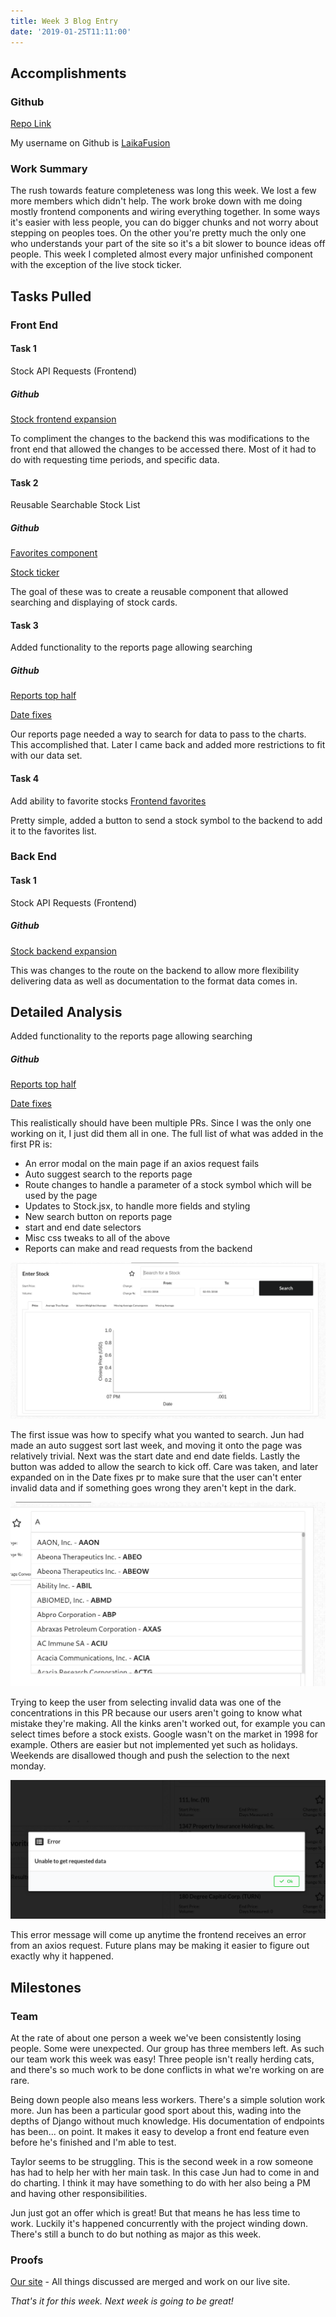 ```yaml
---
title: Week 3 Blog Entry
date: '2019-01-25T11:11:00'
---
```


## Accomplishments 

### Github
[Repo Link](https://github.com/Lambda-School-Labs/labs9-stock-trainer/graphs/contributors)

My username on Github is [LaikaFusion](https://github.com/LaikaFusion)

### Work Summary
The rush towards feature completeness was long this week. We lost a few more members which didn't help. The work broke down with me doing mostly frontend components and wiring everything together. In some ways it's easier with less people, you can do bigger chunks and not worry about stepping on peoples toes. On the other you're pretty much the only one who understands your part of the site so it's a bit slower to bounce ideas off people. This week I completed almost every major unfinished component with the exception of the live stock ticker. 



## Tasks Pulled

### Front End

#### Task 1
Stock API Requests (Frontend)

##### Github
[Stock frontend expansion](https://github.com/Lambda-School-Labs/labs9-stock-trainer/pull/58)



To compliment the changes to the backend this was modifications to the front end that allowed the changes to be accessed there. Most of it had to do with requesting time periods, and specific data.

#### Task 2
Reusable Searchable Stock List 

##### Github
[Favorites component](https://github.com/Lambda-School-Labs/labs9-stock-trainer/pull/62)

[Stock ticker](https://github.com/Lambda-School-Labs/labs9-stock-trainer/pull/64)

The goal of these was to create a reusable component that allowed searching and displaying of stock cards.

#### Task 3
Added functionality to the reports page allowing searching

##### Github
[Reports top half](https://github.com/Lambda-School-Labs/labs9-stock-trainer/pull/68)

[Date fixes](https://github.com/Lambda-School-Labs/labs9-stock-trainer/pull/74)

Our reports page needed a way to search for data to pass to the charts. This accomplished that. Later I came back and added more restrictions to fit with our data set.

#### Task 4
Add ability to favorite stocks
[Frontend favorites](https://github.com/Lambda-School-Labs/labs9-stock-trainer/pull/72)

Pretty simple, added a button to send a stock symbol to the backend to add it to the favorites list. 

### Back End

#### Task 1
Stock API Requests (Frontend)

##### Github
[Stock backend expansion](https://github.com/Lambda-School-Labs/labs9-stock-trainer/pull/57)



This was changes to the route on the backend to allow more flexibility delivering data as well as documentation to the format data comes in.



## Detailed Analysis

Added functionality to the reports page allowing searching

##### Github
[Reports top half](https://github.com/Lambda-School-Labs/labs9-stock-trainer/pull/68)

[Date fixes](https://github.com/Lambda-School-Labs/labs9-stock-trainer/pull/74)

This realistically should have been multiple PRs. Since I was the only one working on it, I just did them all in one. The full list of what was added in the first PR is:
- An error modal on the main page if an axios request fails
- Auto suggest search to the reports page
- Route changes to handle a parameter of a stock symbol which will be used by the page
- Updates to Stock.jsx, to handle more fields and styling
- New search button on reports page
- start and end date selectors
- Misc css tweaks to all of the above
- Reports can make and read requests from the backend



![The new reports page](./screenshot1.png)

The first issue was how to specify what you wanted to search. Jun had made an auto suggest sort last week, and moving it onto the page was relatively trivial. Next was the start date and end date fields. Lastly the button was added to allow the search to kick off. Care was taken, and later expanded on in the Date fixes pr to make sure that the user can't enter invalid data and if something goes wrong they aren't kept in the dark. 

![Autosuggest](./screenshot2.png)

Trying to keep the user from selecting invalid data was one of the concentrations in this PR because our users aren't going to know what mistake they're making. All the kinks aren't worked out, for example you can select times before a stock exists. Google wasn't on the market in 1998 for example. Others are easier but not implemented yet such as holidays. Weekends are disallowed though and push the selection to the next monday.

![Error message](./screenshot3.png)

This error message will come up anytime the frontend receives an error from an axios request. Future plans may be making it easier to figure out exactly why it happened.

## Milestones

### Team

At the rate of about one person a week we've been consistently losing people. Some were unexpected. Our group has three members left. As such our team work this week was easy! Three people isn't really herding cats, and there's so much work to be done conflicts in what we're working on are rare. 

Being down people also means less workers. There's a simple solution work more. Jun has been a particular good sport about this, wading into the depths of Django without much knowledge. His documentation of endpoints has been... on point. It makes it easy to develop a front end feature even before he's finished and I'm able to test.

Taylor seems to be struggling. This is the second week in a row someone has had to help her with her main task. In this case Jun had to come in and do charting. I think it may have something to do with her also being a PM and having other responsibilities. 

Jun just got an offer which is great! But that means he has less time to work. Luckily it's happened concurrently with the project winding down. There's still a bunch to do but nothing as major as this week.

### Proofs

[Our site](https://stock-trainer.netlify.com/) - All things discussed are merged and work on our live site.



*That's it for this week. Next week is going to be great!*

